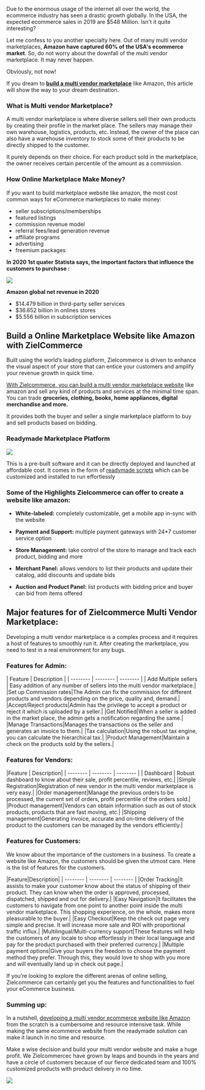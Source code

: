 Due to the enormous usage of the internet all over the world, the ecommerce industry has seen a drastic growth globally. In the USA, the expected ecommerce sales in 2019 are $548 Million.
Isn't it quite interesting?

Let me confess to you another specialty here. Out of many multi vendor marketplaces, **Amazon have captured 60% of the USA's ecommerce market**. So, do not worry about the downfall of the multi vendor marketplace. It may never happen.

Obviously, not now!

If you dream to [**build a multi vendor marketplace**](https://www.zielcommerce.com/multi-vendor-marketplace-software.php?utm_source=Viblo&utm_medium=Traffic&utm_campaign=Amazon) like Amazon, this article will show the way to your dream destination.


### What is Multi vendor Marketplace?

A multi vendor marketplace is where diverse sellers sell their own products by creating their profile in the market place. The sellers may manage their own warehouse, logistics, products, etc. Instead, the owner of the place can also have a warehouse inventory to stock some of their products to be directly shipped to the customer. 

It purely depends on their choice. For each product sold in the marketplace, the owner receives certain percentile of the amount as a commission.

### How Online Marketplace Make Money?

If you want to build marketplace website like amazon, the most cost common ways for eCommerce marketplaces to make money:

* seller subscriptions/memberships
* featured listings
* commission revenue model
* referral fees/lead generation revenue
* affiliate programs
* advertising
* freemium packages 

**In 2020 1st quater Statista says, the important factors that influence the customers to purchase :**

![](https://images.viblo.asia/49b0436c-a835-4d36-bc42-2c64313e4eb2.png)

**Amazon global net revenue in 2020**

* $14.479 billion in third-party seller services
* $36.652 billion in onlines stores
* $5.556 billion in subscription services

##   Build a Online Marketplace Website like Amazon with ZielCommerce

Built using the world’s leading platform, Zielcommerce is driven to enhance the visual aspect of your store that can entice your customers and amplify your revenue growth in quick time.

[With Zielcommerce, you can build a multi vendor marketplace website](https://www.zielcommerce.com/multi-vendor-marketplace-software.php?utm_source=Amazon%20viblo&utm_medium=text&utm_campaign=Lead) like amazon and sell any kind of products and services at the minimal time span. You can trade **groceries, clothing, books, home appliances, digital merchandise and more.**
 
It provides both the buyer and seller a single marketplace platform to buy and sell products based on bidding.

### Readymade  Marketplace Platform

![](https://images.viblo.asia/f3536928-dd1f-4e0d-a69f-e1e64e5b895e.jpg)

This is a pre-built software and it can be directly deployed and launched at affordable cost. It comes in the form of [readymade scripts](https://blog.zielcommerce.com/readymade-software-vs-custom-software/) which can be customized and installed to run effortlessly

### Some of the Highlights Zielcommerce can offer to create a website like amazon:

* **White-labeled:** completely customizable, get a mobile app in-sync with the website

* **Payment and Support:** multiple payment gateways with 24*7 customer service option
 
* **Store Management:** take control of the store to manage and track each product, bidding and more
 
* **Merchant Panel:** allows vendors to list their products and update their catalog, add discounts and update bids
 
* **Auction and Product Panel:** list products with bidding price and buyer can bid from items offered

## Major features for of Zielcommerce Multi Vendor Marketplace:

Developing a multi vendor marketplace is a complex process and it requires a host of features to smoothly run it. After creating the marketplace, you need to test in a real environment for any bugs. 

### Features for Admin:

| Feature | Description | 
| -------- | -------- | -------- |
| Add Multiple sellers  | Easy addition of any number of sellers into the multi vendor marketplace.| 
|Set up Commission rates|The Admin can fix the commission for different products and vendors depending on the price, quality and, demand.|
|Accept/Reject products|Admin has the privilege to accept a product or reject it which is uploaded by a seller.|
|Get Notified|When a seller is added in the market place, the admin gets a notification regarding the same.|
|Manage Transactions|Manages the transactions os the seller and generates an invoice to them.|
|Tax calculation|Using the robust tax engine, you can calculate the hierarchical tax.|
|Product Management|Maintain a check on the products sold by the sellers.|


### Features for Vendors:

|Feature | Description| 
| -------- | -------- | -------- |
|   Dashboard  |  Robust dashboard to know about their sale, profit percentile, reviews, etc.| 
|Simple Registration|Registration of new vendor in the multi vendor marketplace is very easy.|
|Order management|Manage the previous orders to be processed, the current set of orders, profit percentile of the orders sold.|
|Product management|Vendors can obtain information such as out of stock products, products that are fast moving, etc.|
|Shipping management|Generating invoice, accurate and on-time delivery of the product to the customers can be managed by the vendors efficiently.|

### Features for Customers:

We know about the importance of the customers in a business. To create a website like Amazon, the customers should be given the utmost care. Here is the list of features for the customers.

|Feature|Description|
| -------- | -------- | -------- |
|Order Tracking|It assists to make your customer know about the status of shipping of their product. They can know when the order is approved, processed, dispatched, shipped and out for delivery.|
|Easy Navigation|It facilitates the customers to navigate from one point to another point inside the multi vendor marketplace. This shopping experience, on the whole, makes more pleasurable to the buyer.|
|Easy Checkout|Keep the check out page very simple and precise. It will increase more sale and ROI with proportional traffic influx.|
|Multilingual/Multi-currency support|These features will help the customers of any locale to shop effortlessly in their local language and pay for the product purchased with their preferred currency.|
|Multiple payment options|Give your buyers the freedom to choose the payment method they prefer. Through this, they would love to shop with you more and will eventually land up in check out page.|

If you’re looking to explore the different arenas of online selling, Zielcommerce can certainly get you the features and functionalities to fuel your eCommerce business.

### Summing up:

In a nutshell, [developing a multi vendor ecommerce website like Amazon](https://blog.zielcommerce.com/build-marketplace-website-like-amazon-ebay/) from the scratch is a cumbersome and resource intensive task. While making the same ecommerce website from the readymade solution can make it launch in no time and resource. 

Make a wise decision and build your multi vendor website and make a huge profit. We Zielcommercec have grown by leaps and bounds in the years and have a circle of customers because of our fierce dedicated team and 100% customized products with product delivery in no time.

[![](https://images.viblo.asia/45601fed-6660-428d-b194-b38285642409.png)
](https://www.zielcommerce.com/multi-vendor-marketplace-software.php?utm_source=Amazon%20viblo&utm_medium=text&utm_campaign=Lead)